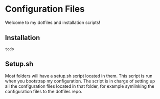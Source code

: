 # Configuration Files

Welcome to my dotfiles and installation scripts!

## Installation

```shell
todo
```

## Setup.sh

Most folders will have a setup.sh script located in them. This script is run when you bootstrap my configuration. The script is in charge of setting up all the configuration files located in that folder, for example symlinking the configuration files to the dotfiles repo.
